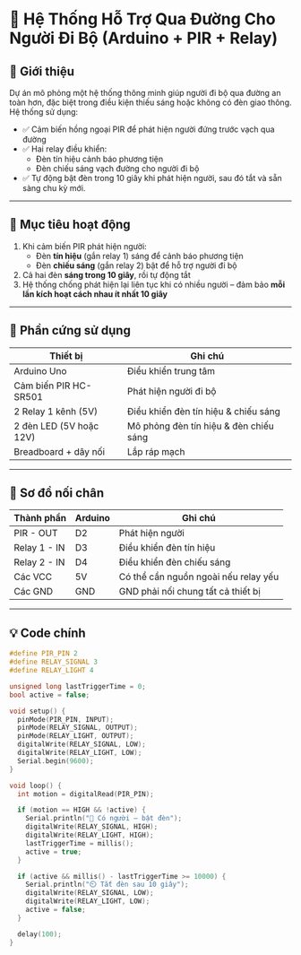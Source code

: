 # 🚦 Hệ Thống Hỗ Trợ Qua Đường Cho Người Đi Bộ (Arduino + PIR + Relay)

## 📌 Giới thiệu

Dự án mô phỏng một hệ thống thông minh giúp người đi bộ qua đường an toàn hơn, đặc biệt trong điều kiện thiếu sáng hoặc không có đèn giao thông.  
Hệ thống sử dụng:

- ✅ Cảm biến hồng ngoại PIR để phát hiện người đứng trước vạch qua đường
- ✅ Hai relay điều khiển:
  - Đèn tín hiệu cảnh báo phương tiện
  - Đèn chiếu sáng vạch đường cho người đi bộ
- ✅ Tự động bật đèn trong 10 giây khi phát hiện người, sau đó tắt và sẵn sàng chu kỳ mới.

---

## 🎯 Mục tiêu hoạt động

1. Khi cảm biến PIR phát hiện người:
   - Đèn **tín hiệu** (gắn relay 1) sáng để cảnh báo phương tiện
   - Đèn **chiếu sáng** (gắn relay 2) bật để hỗ trợ người đi bộ
2. Cả hai đèn **sáng trong 10 giây**, rồi tự động tắt
3. Hệ thống chống phát hiện lại liên tục khi có nhiều người – đảm bảo **mỗi lần kích hoạt cách nhau ít nhất 10 giây**

---

## 🧰 Phần cứng sử dụng

| Thiết bị                | Ghi chú |
|-------------------------|--------|
| Arduino Uno             | Điều khiển trung tâm |
| Cảm biến PIR HC-SR501   | Phát hiện người đi bộ |
| 2 Relay 1 kênh (5V)      | Điều khiển đèn tín hiệu & chiếu sáng |
| 2 đèn LED (5V hoặc 12V) | Mô phỏng đèn tín hiệu & đèn chiếu sáng |
| Breadboard + dây nối    | Lắp ráp mạch |

---

## 🔌 Sơ đồ nối chân

| Thành phần | Arduino | Ghi chú |
|------------|---------|--------|
| PIR - OUT  | D2      | Phát hiện người |
| Relay 1 - IN | D3    | Điều khiển đèn tín hiệu |
| Relay 2 - IN | D4    | Điều khiển đèn chiếu sáng |
| Các VCC     | 5V     | Có thể cần nguồn ngoài nếu relay yếu |
| Các GND     | GND    | GND phải nối chung tất cả thiết bị |

---

## 💡 Code chính

```cpp
#define PIR_PIN 2
#define RELAY_SIGNAL 3
#define RELAY_LIGHT 4

unsigned long lastTriggerTime = 0;
bool active = false;

void setup() {
  pinMode(PIR_PIN, INPUT);
  pinMode(RELAY_SIGNAL, OUTPUT);
  pinMode(RELAY_LIGHT, OUTPUT);
  digitalWrite(RELAY_SIGNAL, LOW);
  digitalWrite(RELAY_LIGHT, LOW);
  Serial.begin(9600);
}

void loop() {
  int motion = digitalRead(PIR_PIN);

  if (motion == HIGH && !active) {
    Serial.println("🚶 Có người – bật đèn");
    digitalWrite(RELAY_SIGNAL, HIGH);
    digitalWrite(RELAY_LIGHT, HIGH);
    lastTriggerTime = millis();
    active = true;
  }

  if (active && millis() - lastTriggerTime >= 10000) {
    Serial.println("⏲️ Tắt đèn sau 10 giây");
    digitalWrite(RELAY_SIGNAL, LOW);
    digitalWrite(RELAY_LIGHT, LOW);
    active = false;
  }

  delay(100);
}
